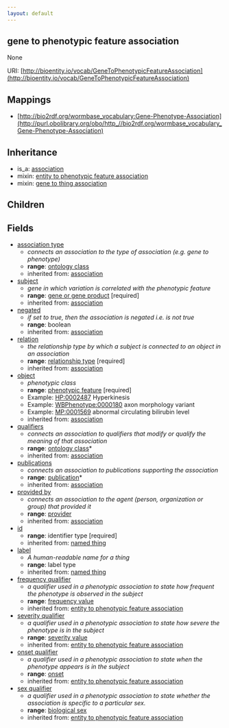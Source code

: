 ```yaml
---
layout: default
---
```


## gene to phenotypic feature association


None

URI: [http://bioentity.io/vocab/GeneToPhenotypicFeatureAssociation](http://bioentity.io/vocab/GeneToPhenotypicFeatureAssociation)
## Mappings

 * [http://bio2rdf.org/wormbase_vocabulary:Gene-Phenotype-Association](http://purl.obolibrary.org/obo/http_//bio2rdf.org/wormbase_vocabulary_Gene-Phenotype-Association)

## Inheritance

 *  is_a: [association](Association.html)
 *  mixin: [entity to phenotypic feature association](EntityToPhenotypicFeatureAssociation.html)
 *  mixin: [gene to thing association](GeneToThingAssociation.html)

## Children



## Fields

 * [association type](association_type.html)
    * _connects an association to the type of association (e.g. gene to phenotype)_
    * __range__: [ontology class](OntologyClass.html)
    * inherited from: [association](Association.html)
 * [subject](subject.html)
    * _gene in which variation is correlated with the phenotypic feature_
    * __range__: [gene or gene product](GeneOrGeneProduct.html) [required]
    * inherited from: [association](Association.html)
 * [negated](negated.html)
    * _if set to true, then the association is negated i.e. is not true_
    * __range__: boolean
    * inherited from: [association](Association.html)
 * [relation](relation.html)
    * _the relationship type by which a subject is connected to an object in an association_
    * __range__: [relationship type](RelationshipType.html) [required]
    * inherited from: [association](Association.html)
 * [object](object.html)
    * _phenotypic class_
    * __range__: [phenotypic feature](PhenotypicFeature.html) [required]
    * Example: [HP:0002487](http://purl.obolibrary.org/obo/HP_0002487) Hyperkinesis
    * Example: [WBPhenotype:0000180](http://purl.obolibrary.org/obo/WBPhenotype_0000180) axon morphology variant
    * Example: [MP:0001569](http://purl.obolibrary.org/obo/MP_0001569) abnormal circulating bilirubin level
    * inherited from: [association](Association.html)
 * [qualifiers](qualifiers.html)
    * _connects an association to qualifiers that modify or qualify the meaning of that association_
    * __range__: [ontology class](OntologyClass.html)*
    * inherited from: [association](Association.html)
 * [publications](publications.html)
    * _connects an association to publications supporting the association_
    * __range__: [publication](Publication.html)*
    * inherited from: [association](Association.html)
 * [provided by](provided_by.html)
    * _connects an association to the agent (person, organization or group) that provided it_
    * __range__: [provider](Provider.html)
    * inherited from: [association](Association.html)
 * [id](id.html)
    * __range__: identifier type [required]
    * inherited from: [named thing](NamedThing.html)
 * [label](label.html)
    * _A human-readable name for a thing_
    * __range__: label type
    * inherited from: [named thing](NamedThing.html)
 * [frequency qualifier](frequency_qualifier.html)
    * _a qualifier used in a phenotypic association to state how frequent the phenotype is observed in the subject_
    * __range__: [frequency value](FrequencyValue.html)
    * inherited from: [entity to phenotypic feature association](EntityToPhenotypicFeatureAssociation.html)
 * [severity qualifier](severity_qualifier.html)
    * _a qualifier used in a phenotypic association to state how severe the phenotype is in the subject_
    * __range__: [severity value](SeverityValue.html)
    * inherited from: [entity to phenotypic feature association](EntityToPhenotypicFeatureAssociation.html)
 * [onset qualifier](onset_qualifier.html)
    * _a qualifier used in a phenotypic association to state when the phenotype appears is in the subject_
    * __range__: [onset](Onset.html)
    * inherited from: [entity to phenotypic feature association](EntityToPhenotypicFeatureAssociation.html)
 * [sex qualifier](sex_qualifier.html)
    * _a qualifier used in a phenotypic association to state whether the association is specific to a particular sex._
    * __range__: [biological sex](BiologicalSex.html)
    * inherited from: [entity to phenotypic feature association](EntityToPhenotypicFeatureAssociation.html)
